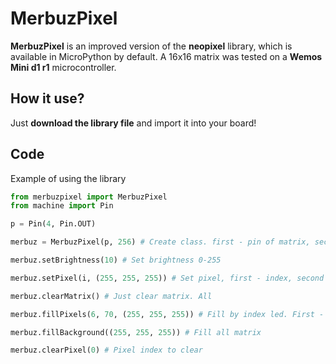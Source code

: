 # MerbuzPixel

**MerbuzPixel** is an improved version of the **neopixel** library, which is available in MicroPython by default. A 16x16 matrix was tested on a **Wemos Mini d1 r1** microcontroller.

## How it use?

Just **download the library file** and import it into your board!

## Code

Example of using the library

```python
from merbuzpixel import MerbuzPixel
from machine import Pin

p = Pin(4, Pin.OUT)

merbuz = MerbuzPixel(p, 256) # Create class. first - pin of matrix, second - count of leds

merbuz.setBrightness(10) # Set brightness 0-255

merbuz.setPixel(i, (255, 255, 255)) # Set pixel, first - index, second - tuple of RGB

merbuz.clearMatrix() # Just clear matrix. All

merbuz.fillPixels(6, 70, (255, 255, 255)) # Fill by index led. First - index of first led, second - index of second led, third - tuple of RGB

merbuz.fillBackground((255, 255, 255)) # Fill all matrix

merbuz.clearPixel(0) # Pixel index to clear
```





